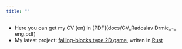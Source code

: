 ```yaml
---
title: ""
---
```

- Here you can get my CV (en) in [PDF](docs/CV_Radoslav Drmic_-_ eng.pdf)
- My latest project: [falling-blocks type 2D game](https://github.com/rdrmic/color-columns#color-columns), writen in [Rust](https://www.rust-lang.org/)
